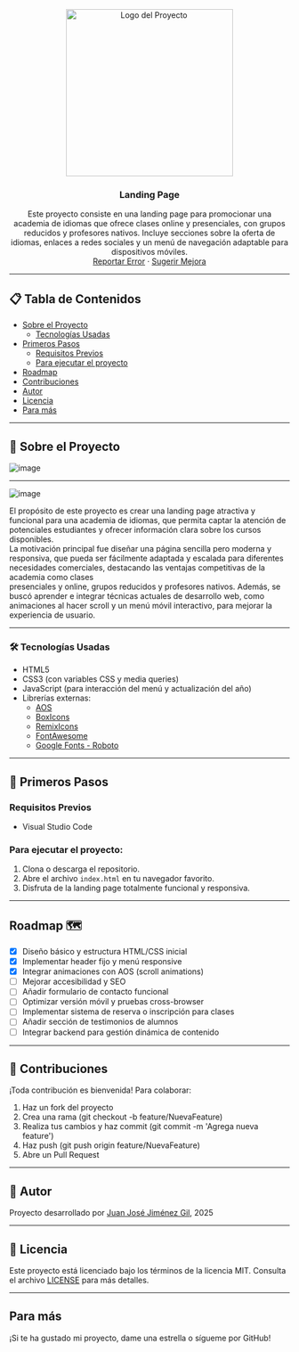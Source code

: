 <!-- LOGO -->
<div align="center">
  <a href="https://github.com/usuario_github/nombre_repositorio">
    <img src="https://github.com/user-attachments/assets/9feade9b-18c4-45c9-86da-2edabfb67610" alt="Logo del Proyecto" width="300" height="300">
  </a>

  <h3 align="center">Landing Page</h3>

  <p align="center">
    Este proyecto consiste en una landing page para promocionar una academia de idiomas que ofrece clases online y presenciales, con grupos reducidos y profesores nativos. Incluye secciones sobre la oferta de idiomas, enlaces a redes sociales y un menú de navegación adaptable para dispositivos móviles.
    <br/>
    <a href="https://github.com/JuanjoJmnz/LandingPage/issues">Reportar Error</a>
    ·
    <a href="https://github.com/JuanjoJmnz/LandingPage/issues">Sugerir Mejora</a>
  </p>
</div>

---

## 📋 Tabla de Contenidos

- [Sobre el Proyecto](#sobre-el-proyecto)
  - [Tecnologías Usadas](#tecnologias-usadas)
- [Primeros Pasos](#primeros-pasos)
  - [Requisitos Previos](#requisitos-previos)
  - [Para ejecutar el proyecto](#para-ejecutar-el-proyecto)
- [Roadmap](#roadmap)
- [Contribuciones](#contribuciones)
- [Autor](#autor)
- [Licencia](#licencia)
- [Para más](#para-mas)

---

## 🧾 Sobre el Proyecto

![image](https://github.com/user-attachments/assets/1ff747c7-4996-4dbb-82b4-78817b095e82)

---

![image](https://github.com/user-attachments/assets/12395ad7-b3a1-4a19-a984-bc4f9a124c65)


El propósito de este proyecto es crear una landing page atractiva y funcional para una academia de idiomas, que permita captar la atención de potenciales estudiantes y ofrecer información clara sobre los cursos disponibles.<br>
La motivación principal fue diseñar una página sencilla pero moderna y responsiva, que pueda ser fácilmente adaptada y escalada para diferentes necesidades comerciales, destacando las ventajas competitivas de la academia como clases <br>
presenciales y online, grupos reducidos y profesores nativos. Además, se buscó aprender e integrar técnicas actuales de desarrollo web, como animaciones al hacer scroll y un menú móvil interactivo, para mejorar la experiencia de usuario.

---

### 🛠️ Tecnologías Usadas

- HTML5
- CSS3 (con variables CSS y media queries)
- JavaScript (para interacción del menú y actualización del año)
- Librerías externas:
  - [AOS](https://michalsnik.github.io/aos/)
  - [BoxIcons](https://boxicons.com/)
  - [RemixIcons](https://remixicon.com/)
  - [FontAwesome](https://fontawesome.com/)
  - [Google Fonts - Roboto](https://fonts.google.com/specimen/Roboto)

---

## 🚀 Primeros Pasos

### Requisitos Previos

- Visual Studio Code

### Para ejecutar el proyecto:

1. Clona o descarga el repositorio.
2. Abre el archivo `index.html` en tu navegador favorito.
3. Disfruta de la landing page totalmente funcional y responsiva.

---

## Roadmap 🗺️

- [x] Diseño básico y estructura HTML/CSS inicial
- [x] Implementar header fijo y menú responsive
- [x] Integrar animaciones con AOS (scroll animations)
- [ ] Mejorar accesibilidad y SEO
- [ ] Añadir formulario de contacto funcional
- [ ] Optimizar versión móvil y pruebas cross-browser
- [ ] Implementar sistema de reserva o inscripción para clases
- [ ] Añadir sección de testimonios de alumnos
- [ ] Integrar backend para gestión dinámica de contenido

---

## 🤝 Contribuciones
¡Toda contribución es bienvenida! Para colaborar:

1. Haz un fork del proyecto
2. Crea una rama (git checkout -b feature/NuevaFeature)
3. Realiza tus cambios y haz commit (git commit -m 'Agrega nueva feature')
4. Haz push (git push origin feature/NuevaFeature)
5. Abre un Pull Request

---

## 🙋 Autor

Proyecto desarrollado por [Juan José Jiménez Gil](https://github.com/JuanjoJmnz), 2025

---

## 📄 Licencia

Este proyecto está licenciado bajo los términos de la licencia MIT. Consulta el archivo [LICENSE](LICENSE) para más detalles.

---

## Para más

¡Si te ha gustado mi proyecto, dame una estrella o sígueme por GitHub!
